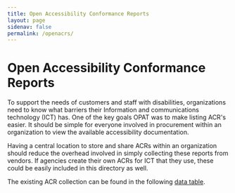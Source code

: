 ```yaml
---
title: Open Accessibility Conformance Reports
layout: page
sidenav: false
permalink: /openacrs/
---
```


# Open Accessibility Conformance Reports

To support the needs of customers and staff with disabilities, organizations need to know what barriers their Information and communications technology (ICT) has. One of the key goals OPAT was to make listing ACR's easier. It should be simple for everyone involved in procurement within an organization to view the available accessibility documentation.

Having a central location to store and share ACRs within an organization should reduce the overhead involved in simply collecting these reports from vendors. If agencies create their own ACRs for ICT that they use, these could be easily included in this directory as well.

The existing ACR collection can be found in the following [data table](../opat).
